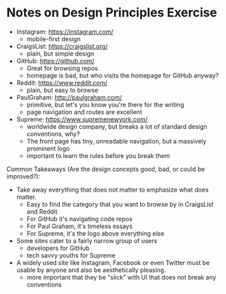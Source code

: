 # Notes on Design Principles Exercise

<!--!!START SILENT -->
- Instagram: https://instagram.com/
  - mobile-first design
- CraigsList: https://craigslist.org/
  - plain, but simple design
- GitHub: https://github.com/
  - Great for browsing repos
  - homepage is bad, but who visits the homepage for GitHub anyway?
- Reddit: https://www.reddit.com/
  - plain, but easy to browse
- PaulGraham: http://paulgraham.com/
  - primitive, but let's you know you're there for the writing
  - page navigation and routes are excellent
- Supreme: https://www.supremenewyork.com/
  - worldwide design company, but breaks a lot of standard design conventions,
    why?
  - The front page has tiny, unreadable navigation, but a massively prominent
    logo
  - important to learn the rules before you break them

Common Takeaways (Are the design concepts good, bad, or could be improved?):

- Take away everything that does not matter to emphasize what does matter.
  - Easy to find the category that you want to browse by in CraigsList and
    Reddit
  - For GitHub it's navigating code repos
  - For Paul Graham, it's timeless essays
  - For Supreme, it's the logo above everything else
- Some sites cater to a fairly narrow group of users
  - developers for GitHub
  - tech savvy youths for Supreme
- A widely used site like Instagram, Facebook or even Twitter must be usable by
  anyone and also be aesthetically pleasing.
  - more important that they be "slick" with UI that does not break any
    conventions
<!--!!END -->